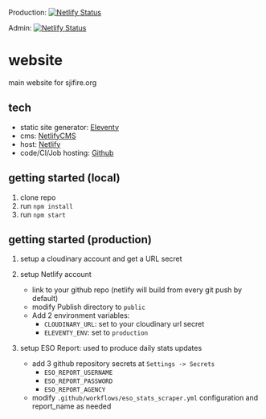 Production: [![Netlify Status](https://api.netlify.com/api/v1/badges/28bc440c-5eb0-4464-a8d8-a980573ffea2/deploy-status)](https://app.netlify.com/sites/sjifire/deploys)

Admin: [![Netlify Status](https://api.netlify.com/api/v1/badges/3cf1d290-9e0f-4d4e-8eee-58784cce4ef6/deploy-status)](https://app.netlify.com/sites/sjifire-admin/deploys)

# website
main website for sjifire.org

## tech
- static site generator: [Eleventy](https://www.11ty.dev/)
- cms: [NetlifyCMS](https://www.netlifycms.org/)
- host: [Netlify](https://www.netlify.com/)
- code/CI/Job hosting: [Github](https://www.github.com)


## getting started (local)
1. clone repo
2. run `npm install`
3. run `npm start`

## getting started (production)
1. setup a cloudinary account and get a URL secret
2. setup Netlify account
    * link to your github repo (netlify will build from every git push by default)
    * modify Publish directory to `public`
    * Add 2 environment variables: 
       * `CLOUDINARY_URL`: set to your cloudinary url secret
       * `ELEVENTY_ENV`: set to `production`

3. setup ESO Report: used to produce daily stats updates
    * add 3 github repository secrets at `Settings -> Secrets`
       * `ESO_REPORT_USERNAME`
       * `ESO_REPORT_PASSWORD`
       * `ESO_REPORT_AGENCY`
    * modify `.github/workflows/eso_stats_scraper.yml` configuration and report_name as needed

